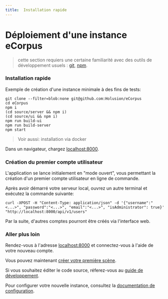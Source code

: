 ```yaml
---
title:  Installation rapide
---
```


# Déploiement d'une instance eCorpus

 > cette section requiers une certaine familiarité avec des outils de développement usuels : [git](https://git-scm.com/), [npm](https://docs.npmjs.com/).

### Installation rapide

Exemple de création d'une instance minimale à des fins de tests:

    git clone --filter=blob:none git@github.com:Holusion/eCorpus
    cd eCorpus
    npm i
    (cd source/server && npm i)
    (cd source/ui && npm i)
    npm run build-ui
    npm run build-server
    npm start

 > Voir aussi: installation via docker

Dans un navigateur, chargez [localhost:8000](http://localhost:8000).


### Création du premier compte utilisateur

L'application se lance initialement en "mode ouvert", vous permettant la création d'un premier compte utilisateur en ligne de commande.

Après avoir démarré votre serveur local, ouvrez un autre terminal et exécutez la commande suivante:

    curl -XPOST -H "Content-Type: application/json" -d '{"username":"<...>", "password":"<...>", "email":"<...>", "isAdministrator": true}' "http://localhost:8000/api/v1/users"

Par la suite, d'autres comptes pourront être créés via l'interface web.

### Aller plus loin

Rendez-vous à l'adresse [localhost:8000](http://localhost:8000) et connectez-vous à l'aide de votre nouveau compte.

Vous pouvez maintenant [créer votre première scène](/fr/doc/tutorials/voyager/import).

Si vous souhaitez éditer le code source, réferez-vous au [guide de développement](/fr/doc/guides/development).

Pour configurer votre nouvelle instance, consultez la [documentation de configuration](/fr/doc/references/administration/configuration).
